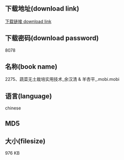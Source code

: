 ## 下载地址(download link)
[下载链接 download link](https://voluble-croquembouche-d321dc.netlify.app/?s=2275%E3%80%81%E8%94%AC%E8%8F%9C%E6%97%A0%E5%9C%9F%E6%A0%BD%E5%9F%B9%E5%AE%9E%E7%94%A8%E6%8A%80%E6%9C%AF_%E4%BD%99%E6%B1%89%E6%B8%85+%26+%E7%BE%8A%E6%9D%8F%E5%B9%B3_.mobi)

## 下载密码(download password)
8078

## 名称(book name)
2275、蔬菜无土栽培实用技术_余汉清 & 羊杏平_.mobi.mobi

## 语言(language)
chinese

## MD5


## 大小(filesize)
976 KB
